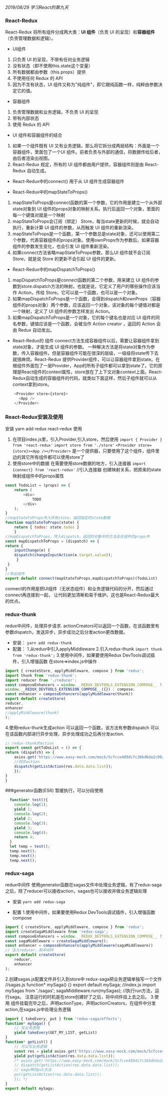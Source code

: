 *2019/08/29 学习React的第九天*

### React-Redux
React-Redux 将所有组件分成两大类：**UI 组件**（负责 UI 的呈现）和**容器组件**（负责管理数据和逻辑）。

* UI组件
1. 只负责 UI 的呈现，不带有任何业务逻辑
2. 没有状态（即不使用this.state这个变量）
3. 所有数据都由参数（this.props）提供
4. 不使用任何 Redux 的 API
5. 因为不含有状态，UI 组件又称为"纯组件"，即它跟纯函数一样，纯粹由参数决定它的值。

* 容器组件
1. 负责管理数据和业务逻辑，不负责 UI 的呈现
2. 带有内部状态
3. 使用 Redux 的 API

* UI 组件和容器组件的结合
1. 如果一个组件既有 UI 又有业务逻辑，那么将它拆分成两层结构：外面是一个容器组件，里面包了一个UI 组件。前者负责与外部的通信，将数据传给后者，由后者渲染出视图。
2. React-Redux 规定，所有的 UI 组件都由用户提供，容器组件则是由 React-Redux 自动生成。

* React-Redux中的connect()
用于从 UI 组件生成容器组件

* React-Redux中的mapStateToProps()
1. mapStateToProps是connect函数的第一个参数，它的作用是建立一个从外部state对象到 UI 组件的props对象的映射关系。执行后返回一个对象，里面的每一个键值对就是一个映射
2. mapStateToProps会订阅（绑定） Store，每当state更新的时候，就会自动执行，重新计算 UI 组件的参数，从而触发 UI 组件的重新渲染。
3. mapStateToProps是一个函数，第一个参数总是state对象，还可以使用第二个参数，代表容器组件的props对象。使用ownProps作为参数后，如果容器组件的参数发生变化，也会引发 UI 组件重新渲染。
4. 如果connect方法省略mapStateToProps参数，那么UI 组件就不会订阅Store，就是说 Store 的更新不会引起 UI 组件的更新。

* React-Redux中的mapDispatchToProps()
1. mapDispatchToProps是connect函数的第二个参数，用来建立 UI 组件的参数到store.dispatch方法的映射。也就是说，它定义了用户的哪些操作应该当作 Action，传给 Store。它可以是一个函数，也可以是一个对象。
2. 如果mapDispatchToProps是一个函数，会得到dispatch和ownProps（容器组件的props对象）两个参数，应该返回一个对象，该对象的每个键值对都是一个映射，定义了 UI 组件的参数怎样发出 Action。
3. 如果mapDispatchToProps是一个对象，它的每个键名也是对应 UI 组件的同名参数，键值应该是一个函数，会被当作 Action creator ，返回的 Action 会由 Redux 自动发出。

* React-Redux的<Provider> 组件
connect方法生成容器组件以后，需要让容器组件拿到state对象，才能生成 UI 组件的参数。
一种解决方法是将state对象作为参数，传入容器组件。但是容器组件可能在很深的层级，一级级将state传下去就很麻烦。React-Redux 提供Provider组件，可以让容器组件拿到state。在根组件外面包了一层Provider，App的所有子组件都可以拿到state了。它的原理是React组件的context属性，store放在了上下文对象context上面。React-Redux自动生成的容器组件的代码，就类似下面这样，然后子组件就可以从context拿到store。
```javascript
    <Provider store={store}>
      <App />
    </Provider>
```
### React-Redux安装及使用
安装
  yarn add redux react-redux
使用
1. 在项目index.js里，引入Provider,引入store，然后使用
`import { Provider } from 'react-redux'`
`import store from './store'`
`<Provider store={store}><App /></Provider>`
<Provider>是一个提供器，只要使用了这个组件，组件里边的其它所有组件都可以使用store了
2. 使用store中的数据
在需要使用store数据的地方，引入连接器
`import {connect} from 'react-redux'`  //引入连接器
创建映射关系，把原来的state映射成组件中的props属性
```javascript
const TodoList = (props) => {
    return (
        <div>
            TODO
        </div>
    );
}
//mapStateToProps传入所有state，返回指定的state数据
function mapStateToProps(state) {
    return { todos: state.todos }
    }
//mapDispatchToProps，传入dispatch，返回的对象中的方法会在组件的props中
const mapDispatchToProps = (dispatch) => {
return {
    inputChange(e) {
    dispatch(changeInputAction(e.target.value));
     }
 }
}
//导出组件
export default connect(mapStateToProps,mapDispatchToProps)(TodoList)
```
connect的作用是把UI组件（无状态组件）和业务逻辑代码的分开，然后通过connect再连接到一起，
让代码更加清晰和易于维护。这也是React-Redux最大的优点。

### redux-thunk  
redux中间件，处理异步请求.
actionCreators可以返回一个函数，在该函数里有参数dispatch，发送异步，异步成功之后分发action更改数据。
* 安装：
`yarn add redux-thunk`
* 配置：
1.从redux中引入applyMiddleware
2.引入redux-thunk
`import thunk from 'redux-thunk';`
3.使用中间件，如果要使用Redux DevTools调试插件，引入增强函数
在store=>index.js中操作
```javascript
import { createStore, applyMiddleware, compose } from 'redux';
import thunk from 'redux-thunk';
import reducer from './reducer';
const composeEnhancers = window.__REDUX_DEVTOOLS_EXTENSION_COMPOSE__ ?
window.__REDUX_DEVTOOLS_EXTENSION_COMPOSE__({}) : compose;
const enhancer = composeEnhancers(applyMiddleware(thunk))
export default createStore(
reducer,
enhancer
//applyMiddleware(thunk)
);
```
4.使用redux-thunk生成action
可以返回一个函数，该方法有参数dispatch
可以在该函数内部进行异步处理，异步处理成功之后再分发action.
```javascript
// redux-thunk的action
export const getToDoList = () => {
return (dispatch) => {
    axios.get('https://www.easy-mock.com/mock/5cfcce489dc7c36bd6da2c99/xiaojiejie/getList').then((res) => {
    //同步action
    dispatch(getListAction(res.data.data.list));
    });
}
}
```

###generator函数(ES6)
暂缓执行，可以分段使用
```javascript
  function* test(){
    console.log(1);
    yield 1;
    console.log(2);
    yield 2;
    console.log(3);
    yield 3;
    console.log(4);
    return 4;
  }
  let temp = test();
  temp.next();
  temp.next();
  temp.next();
```

### redux-saga
redux中间件
使用generator函数在sagas文件中处理业务逻辑，有了redux-saga之后，除了reducer可以接收action，sagas也可以接收并做业务逻辑处理

* 安装
`yarn add redux-saga`

* 配置
1.使用中间件，如果要使用Redux DevTools调试插件，引入增强函数compose
```javascript
import { createStore, applyMiddleware, compose } from 'redux';
import createSagaMiddleware from 'redux-saga';
const composeEnhancers = window.__REDUX_DEVTOOLS_EXTENSION_COMPOSE__ ? window.__REDUX_DEVTOOLS_EXTENSION_COMPOSE__({}) : compose;
const sagaMiddleware = createSagaMiddleware();
const enhancer = composeEnhancers(applyMiddleware(sagaMiddleware))
// 注入reducer，和中间件
export default createStore(
    reducer,
    enhancer
);
```
2.创建sagas.js配置文件并引入到store中
redux-saga把业务逻辑单独写一个文件
//sagas.js
function* mySaga() {}
export default mySaga;
//index.js
import mySagas from './sagas';
sagaMiddleware.run(mySagas);  //执行run方法，运行saga。
注意运行的时机是在store创建好了之后，将中间件挂上去之后。
3.使用
组件挂载完毕之后，声明actionType，声明actionCreators，在组件中分发action,在sagas.js中处理业务逻辑
```javascript
import { takeEvery, put } from 'redux-saga/effects';
function* mySaga() {
    // 写业务逻辑
    yield takeEvery(GET_MY_LIST, getList)
}
function* getList() {
    // 可以写业务逻辑
    const res = yield axios.get('https://www.easy-mock.com/mock/5cfcce489dc7c36bd6da2c99/xiaojiejie/getList');
    yield put(getListAction(res.data.data.list));
    /* axios.get('https://www.easy-mock.com/mock/5cfcce489dc7c36bd6da2c99/xiaojiejie/getList').then((res) => {
    // dispatch(getListAction(res.data.data.list));
    // saga带的put方法
    put(getListAction(res.data.data.list));
    }); */
}
export default mySaga;
```
